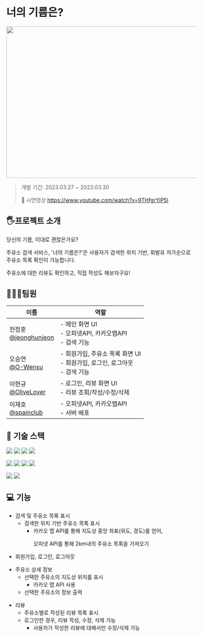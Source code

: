 # 너의 기름은?

<img src="https://user-images.githubusercontent.com/47537803/229174640-f3067963-1008-4c8d-9ba4-bf65bb0792dc.png" width="700" height="400">

> 개발 기간: 2023.03.27 ~ 2023.03.30</p>🎥 시연영상 https://www.youtube.com/watch?v=9THfgrYiP5I


## 🖐프로젝트 소개
당신의 기름, 이대로 괜찮은가요?

주유소 검색 서비스, '너의 기름은?'은 사용자가 검색한 위치 기반, 휘발유 저가순으로 주유소 목록 확인이 가능합니다.

주유소에 대한 리뷰도 확인하고, 직접 작성도 해보자구요!

## 👨‍👩‍👧팀원
|이름|역할|
|------|---|
|전정훈</br>[@jeonghunjeon](https://github.com/jeonghunjeon)|- 메인 화면 UI</br>- 오피넷API, 카카오맵API</br>- 검색 기능|
|오승연</br>[@O-Wensu](https://github.com/O-Wensu)|- 회원가입, 주유소 목록 화면 UI</br>- 회원가입, 로그인, 로그아웃</br>- 검색 기능|
|이현규</br>[@OliveLover](https://github.com/OliveLover)|- 로그인, 리뷰 화면 UI</br>- 리뷰 조회/작성/수정/삭제|
|이재호</br>[@spainclub](https://github.com/spainclub)|- 오피넷API, 카카오맵API </br>- 서버 배포|

## 🔨 기술 스택
<img src="https://img.shields.io/badge/HTML-E34F26?style=for-the-badge&logo=HTML5&logoColor=white"> <img src="https://img.shields.io/badge/CSS-1572B6?style=for-the-badge&logo=Css3&logoColor=white"> <img src="https://img.shields.io/badge/Javascript-F7DF1E?style=for-the-badge&logo=Javascript&logoColor=black"> <img src="https://img.shields.io/badge/jQuery-0769AD?style=for-the-badge&logo=jQuery&logoColor=white">

<img src="https://img.shields.io/badge/Flask-000000?style=for-the-badge&logo=Flask&logoColor=white"> <img src="https://img.shields.io/badge/Mongo DB-47A248?style=for-the-badge&logo=MongoDB&logoColor=white"> <img src="https://img.shields.io/badge/Amazon AWS-232F3E?style=for-the-badge&logo=Amazon AWS&logoColor=white"> <img src="https://img.shields.io/badge/Amazon EC2-FF9900?style=for-the-badge&logo=Amazon EC2&logoColor=black">

<img src="https://img.shields.io/badge/GitHub-181717?style=for-the-badge&logo=GitHub&logoColor=white"> <img src="https://img.shields.io/badge/Notion-FFFFFF?style=for-the-badge&logo=Notion&logoColor=black">

## 💻 기능
+ 검색 및 주유소 목록 표시
    + 검색한 위치 기반 주유소 목록 표시
        + 카카오 맵 API를 통해 지도상 중앙 좌표(위도, 경도)를 얻어,<p>
            오피넷 API를 통해 2km내의 주유소 목록을 가져오기
    </p>
+ 회원가입, 로그인, 로그아웃
    </p>
+ 주유소 상세 정보
    + 선택한 주유소의 지도상 위치를 표시
        + 카카오 맵 API 사용
    + 선택한 주유소의 정보 출력
    </p>
+ 리뷰
    + 주유소별로 작성된 리뷰 목록 표시
    + 로그인한 경우, 리뷰 작성, 수정, 삭제 가능
        + 사용자가 작성한 리뷰에 대해서만 수정/삭제 가능
